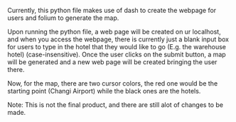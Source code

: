 Currently, this python file makes use of dash to create the webpage for users and folium to generate the map. 

Upon running the python file, a web page will be created on ur localhost, and when you access the webpage, there is currently just a blank input box for users to type in the hotel that they would like to go (E.g. the warehouse hotel) (case-insensitive). Once the user clicks on the submit button, a map will be generated and a new web page will be created bringing the user there. 

Now, for the map, there are two cursor colors, the red one would be the starting point (Changi Airport) while the black ones are the hotels. 

Note: This is not the final product, and there are still alot of changes to be made.